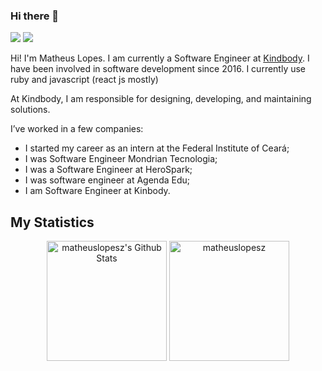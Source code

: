 ### Hi there 👋

<p align="left">
  <a href="mailto:marcospereira.mpj@gmail.com" alt="Gmail">
     <img src="https://img.shields.io/badge/-Gmail-FF0000?style=flat-square&labelColor=FF0000&logo=gmail&logoColor=white&link=matheuslopes.developer@gmail.com" /></a>

  <a href="https://www.linkedin.com/in/matheuslopesz/" alt="Linkedin">
  <img src="https://img.shields.io/badge/-Linkedin-0e76a8?style=flat-square&logo=Linkedin&logoColor=white&link=https://www.linkedin.com/in/matheuslopesz/" /></a>
  <br />
</p>

Hi! I'm Matheus Lopes. I am currently a Software Engineer at [Kindbody](https://www.linkedin.com/company/kindbody/mycompany/). I have been involved in software development since 2016. I currently use ruby and javascript (react js mostly)

At Kindbody, I am responsible for designing, developing, and maintaining solutions.

I’ve worked in a few companies:

- I started my career as an intern at the Federal Institute of Ceará;
- I was Software Engineer Mondrian Tecnologia;
- I was a Software Engineer at HeroSpark;
- I was software engineer at Agenda Edu;
- I am Software Engineer at Kinbody.

## My Statistics

<div align="center">
    <img alt="matheuslopesz's Github Stats" src="https://github-readme-stats.vercel.app/api?username=matheuslopesz&show_icons=true&count_private=true&theme=algolia" height="192px"/>
	  <img src="https://github-readme-stats.vercel.app/api/top-langs?username=matheuslopesz&langs_count=10&show_icons=true&locale=en&layout=compact&theme=algolia" alt="matheuslopesz" height="192px"/>
 </div>
